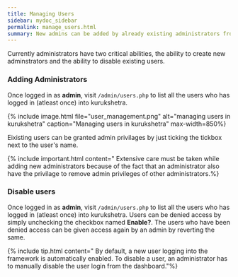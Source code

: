 ```yaml
---
title: Managing Users
sidebar: mydoc_sidebar
permalink: manage_users.html
summary: New admins can be added by already existing administrators from the kurukshetra dashboard. Admins can also disable existing users and prevent them from logging in back to the framework.
---
```


Currently administrators have two critical abilities, the ability to create new adminstrators and the ability to disable existing users.

### Adding Administrators

Once logged in as **admin**, visit `/admin/users.php` to list all the users who has logged in (atleast once) into kurukshetra.

{% include image.html file="user_management.png" alt="managing users in kurukshetra" caption="Managing users in kurukshetra" max-width=850%}
 
Eixisting users can be granted admin privilages by just ticking the tickbox next to the user's name.
 
{% include important.html content="
Extensive care must be taken while adding new administrators because of the fact that an administrator also have the privilage to remove admin privileges of other administrators.%}
 
 
### Disable users
 
Once logged in as **admin**, visit `/admin/users.php` to list all the users who has logged in (atleast once) into kurukshetra. Users can be denied access by simply unchecking the checkbox named **Enable?**. The users who have been denied access can be given access again by an admin by reverting the same.
 
{% include tip.html content="
By default, a new user logging into the framework is automatically enabled. To disable a user, an administrator has to manually disable the user login from the dashboard."%}
